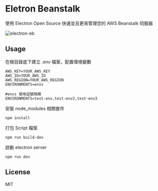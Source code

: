 # Eletron Beanstalk

使用 Electron Open Source 快速並且更易管理您的 AWS Beanstalk 伺服器

![electron-eb](https://s3-ap-northeast-1.amazonaws.com/yosgo-images/yosgo-electron-eb.png)

## Usage

在根目錄底下建立 .env 檔案，配置環境變數

```
AWS_KEY=YOUR_AWS_KEY
AWS_ID=YOUR_AWS_ID
AWS_REGION=YOUR_AWS_REGION
ENVIRONMENTS=envs

#envs 使用逗號隔開
ENVIRONMENTS=test-env,test-env2,test-env3
```

安裝 node_modules 相關套件

```
npm install
```

打包 Script 檔案

```
npm run build-dev
```

啟動 electron server

```
npm run dev
```

## License

MIT
